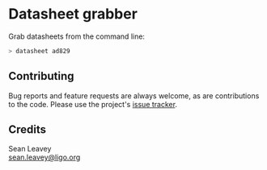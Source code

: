 # Datasheet grabber
Grab datasheets from the command line:
```bash
> datasheet ad829
```

## Contributing
Bug reports and feature requests are always welcome, as are contributions to the
code. Please use the project's [issue tracker](https://git.ligo.org/sean-leavey/datasheet/issues).

## Credits
Sean Leavey  
<sean.leavey@ligo.org>  